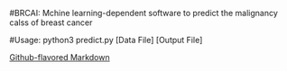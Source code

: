 #BRCAI: Mchine learning-dependent software to predict the malignancy calss of breast cancer

#Usage: python3 predict.py [Data File] [Output File]

[Github-flavored Markdown](https://github.com/peterhabib/BRCAI)


